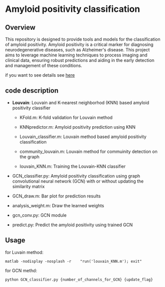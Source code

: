 # Amyloid positivity classification

## Overview

This repository is designed to provide tools and models for the classification of amyloid positivity. Amyloid positivity is a critical marker for diagnosing neurodegenerative diseases, such as Alzheimer's disease. This project aims to leverage machine learning techniques to process imaging and clinical data, ensuring robust predictions and aiding in the early detection and management of these conditions.

if you want to see details see [here](https://petalite-linseed-228.notion.site/Amyloid-positivity-classificati-175d3452270680a89eb3d504bce39ba6?pvs=4)

## code description

+ **Louvain**: Louvain and K-nearest neighborhod (KNN) based amyloid positivity classifier

  + KFold.m: K-fold validation for Louvain method
 
  + KNNpredictor.m: Amyloid positivity prediction using KNN
 
  + Louvain_classifier.m: Louvain method based amyloid positivity classification
 
  + community_louvain.m: Louvain method for commuinity detection on the graph
 
  + louvain_KNN.m: Training the Louvain-KNN classifier

+ GCN_classifier.py: Amyloid positivity classification using graph convolutional neural network (GCN) with or without updating the similarity matrix

+ GCN_draw.m: Bar plot for prediction results

+ analysis_weight.m: Draw the learned weights

+ gcn_conv.py: GCN module

+ predict.py: Predict the amyloid positivity using trained GCN

## Usage

for Luvain method:

```
matlab -nodisplay -nosplash -r    "run('louvain_KNN.m'); exit"
```

for GCN methd:

```
python GCN_classifier.py {number_of_channels_for_GCN} {update_flag}
```

